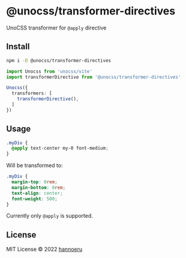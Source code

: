 # @unocss/transformer-directives

UnoCSS transformer for `@apply` directive

## Install

```bash
npm i -D @unocss/transformer-directives
```

```ts
import Unocss from 'unocss/vite'
import transformerDirective from '@unocss/transformer-directives'

Unocss({
  transformers: [
    transformerDirective(),
  ]
})
```

## Usage

```css
.myDiv {
  @apply text-center my-0 font-medium;
}
```

Will be transformed to:

```css
.myDiv {
  margin-top: 0rem;
  margin-bottom: 0rem;
  text-align: center;
  font-weight: 500;
}
``` 

Currently only `@apply` is supported.

## License

MIT License © 2022 [hannoeru](https://github.com/hannoeru)
